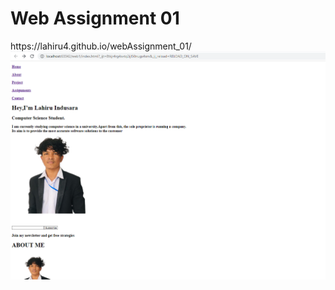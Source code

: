 <h1>Web Assignment 01 </h1>https://lahiru4.github.io/webAssignment_01/
<img  width="700px" src="assert/assimg.png">
